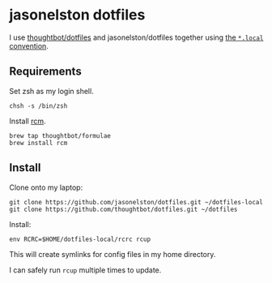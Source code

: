 jasonelston dotfiles
===============

I use [thoughtbot/dotfiles](https://github.com/thoughtbot/dotfiles) and
jasonelston/dotfiles together using [the `*.local` convention][dot-local].

[dot-local]: http://robots.thoughtbot.com/manage-team-and-personal-dotfiles-together-with-rcm

Requirements
------------

Set zsh as my login shell.

    chsh -s /bin/zsh

Install [rcm](https://github.com/mike-burns/rcm).

    brew tap thoughtbot/formulae
    brew install rcm

Install
-------

Clone onto my laptop:

    git clone https://github.com/jasonelston/dotfiles.git ~/dotfiles-local
    git clone https://github.com/thoughtbot/dotfiles.git ~/dotfiles

Install:

    env RCRC=$HOME/dotfiles-local/rcrc rcup

This will create symlinks for config files in my home directory.

I can safely run `rcup` multiple times to update.
